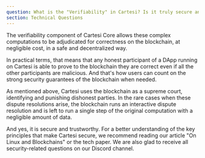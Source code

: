 ```yaml
---
question: What is the "Verifiability" in Cartesi? Is it truly secure and trustworthy?
section: Technical Questions
---
```


The verifiability component of Cartesi Core allows these complex computations to be adjudicated for correctness on the blockchain, at negligible cost, in a safe and decentralized way.

In practical terms, that means that any honest participant of a DApp running on Cartesi is able to prove to the blockchain they are correct even if all the other participants are malicious. And that's how users can count on the strong security guarantees of the blockchain when needed.

As mentioned above, Cartesi uses the blockchain as a supreme court, identifying and punishing dishonest parties. In the rare cases when these dispute resolutions arise, the blockchain runs an interactive dispute resolution and is left to run a single step of the original computation with a negligible amount of data.

And yes, it is secure and trustworthy. For a better understanding of the key principles that make Cartesi secure, we recommend reading our article "On Linux and Blockchains" or the tech paper. We are also glad to receive all security-related questions on our Discord channel.